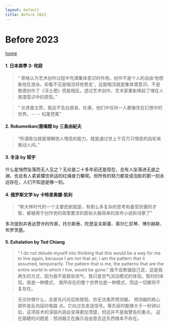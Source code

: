 ```yaml
---
layout: default
title: Before 2023
---
```

# Before 2023

[home](../README.md)

#### 1. 日本美學 3: 侘寂
> “ 荣格认为艺术创作过程中充满集体意识的作用。创作不是个人的自由‘他想象他在游泳，却看不见是暗流将他卷走’，这股暗流就是集体潜意识。不是歌德创作了《浮士德》而是相反。透过艺术创作，艺术家重新唤起了埋在人类潜意识中的原型。” 

> “ 论贤愚文质，我远不及白居易、杜甫，他们中任何一人都像住在幻想中的世界。-- -- 松尾芭蕉” 

#### 2. Rokumeikan/鹿鳴館 by 三島由紀夫
> “所谓政治就是理解他人憎恶的能力，就是通过世上千百万只憎恶的齿轮来推动人间。”

#### 3. 冬泳 by 班宇
什么星悄然坠落而无人见之？无论是二十多年前还是现在，总有人坠落进无底之渊，也总有人紧紧攥住命运的红绳奋力攀爬。但所有的努力都变成泡影的那一刻永远存在，人们不知道是哪一刻。

#### 4.  俄罗斯文学 by 卡特里奥娜·凯利  
> “斯大林时代的一个主要悲剧就是，有那么多复杂的思考和备受折磨的才智，都被用于创作党的政策要求的那些头脑简单的宣传小说和诗歌了”

多次提到并表达赞许的作家，托尔斯泰、陀思妥夫斯基、索尔仁尼琴、博尔赫斯、布罗茨基。

#### 5.  Exhalation by Ted Chiang
> “ I do not delude myself into thinking that this would be a way for me to live again,
because I am not that air, I am the pattern that it assumed, temporarily. The pattern that is me,
the patterns that are the entire world in which I live, would be gone.”
我不会欺骗自己说，这是我再生的方式，因为我不是那些空气，我只是空气流动模式的体现，暂时的体现。我是一种模式，
我所存在的整个世界也是一种模式，而这一切都将不复存在。


> 无论你做什么，总是先闪光后揿按钮。你无法愚弄预测器。 预测器的核心部件是反向延时电路 点。它向过去发送信号。等负延时能够大于一秒钟以后，这项技术的深层内涵会变得更加清楚，但这并不是我警告的重点。 迫在眉睫的问题是：预测器正在展示自由意志这东西根本不存在。


